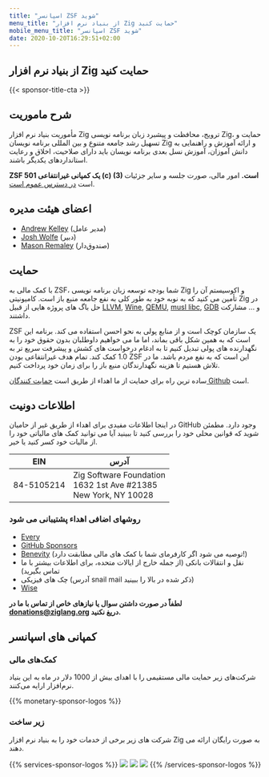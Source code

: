 ```yaml
---
title: "اسپانسر ZSF شوید"
menu_title: "از بنیاد نرم افزار Zig حمایت کنید"
mobile_menu_title: "اسپانسر ZSF شوید"
date: 2020-10-20T16:29:51+02:00
---
```


## از بنیاد نرم افزار Zig حمایت کنید

{{< sponsor-title-cta >}}

## شرح ماموریت

مأموریت بنیاد نرم افزار Zig ترویج، محافظت و پیشبرد زبان برنامه نویسی Zig، حمایت و تسهیل رشد جامعه متنوع و بین المللی برنامه نویسان Zig و ارائه آموزش و راهنمایی به دانش آموزان، آموزش نسل بعدی برنامه نویسان باید دارای صلاحیت، اخلاق و رعایت استانداردهای یکدیگر باشند.

**ZSF یک کمپانی غیرانتفاعی 501 (c) (3) است.** امور مالی، صورت جلسه و سایر جزئیات است [در دسترس عموم است](https://drive.google.com/drive/folders/1ucHARxVbhrBbuZDbhrGHYDTsYAs8_bMH?usp=sharing).

## اعضای هیئت مدیره

-   [Andrew Kelley](https://andrewkelley.me/) (مدیر عامل)
-   [Josh Wolfe](https://github.com/thejoshwolfe/) (دبیر)
-   [Mason Remaley](https://twitter.com/masonremaley/) (صندوق‌دار)

## حمایت

با کمک مالی به ZSF، شما بودجه توسعه زبان برنامه نویسی Zig و اکوسیستم آن را تأمین می کنید که به نوبه خود به طور کلی به نفع جامعه منبع باز است. کامیونیتی Zig در حل باگ های پروژه هایی از قبیل [LLVM](https://llvm.org/), [Wine](https://winehq.org/), [QEMU](https://qemu.org/), [musl libc](https://musl.libc.org/), [GDB](https://www.gnu.org/software/gdb/) و ... مشارکت داشتند.

ZSF یک سازمان کوچک است و از منابع پولی به نحو احسن استفاده می کند. برنامه این است که به همین شکل باقی بماند، اما ما می خواهیم داوطلبان بدون حقوق خود را به نگهدارنده های پولی تبدیل کنیم تا به ادغام درخواست های کشش و پیشرفت سریع تر به 1.0 کمک کند. تمام هدف غیرانتفاعی بودن ZSF این است که به نفع مردم باشد. ما در تلاش هستیم تا هزینه نگهدارندگان منبع باز را برای زمان خود پرداخت کنیم.

ساده ترین راه برای حمایت از ما اهداء از طریق است [حمایت کنندگان Github](https://github.com/sponsors/ziglang) است.

## اطلاعات دونیت

در اینجا اطلاعات مفیدی برای اهداء از طریق غیر از حامیان GitHub وجود دارد.
مطمئن شوید که قوانین محلی خود را بررسی کنید تا ببینید آیا می توانید کمک های مالیاتی خود را از مالیات خود کسر کنید یا خیر.

| **EIN**    | **آدرس**                                                                 |
| ---------- | ------------------------------------------------------------------------ |
| 84-5105214 | Zig Software Foundation  <br> 1632 1st Ave #21385  <br> New York, NY 10028|

### روشهای اضافی اهداء پشتیبانی می شود

- [Every](https://www.every.org/zig-software-foundation-inc/)
- [GitHub Sponsors](https://github.com/sponsors/ziglang)
- [Benevity](https://benevity.com) (توصیه می شود اگر کارفرمای شما با کمک های مالی مطابقت دارد!)
- نقل و انتقالات بانکی (از جمله خارج از ایالات متحده، برای اطلاعات بیشتر با ما تماس بگیرید)
- چک های فیزیکی (آدرس snail mail ذکر شده در بالا را ببینید)
- [Wise](https://wise.com)

**لطفاً در صورت داشتن سوال یا نیازهای خاص از تماس با ما در donations@ziglang.org دریغ نکنید.**

## کمپانی های اسپانسر

### کمک‌های مالی

شرکت‌های زیر حمایت مالی مستقیمی را با اهدای بیش از 1000 دلار در ماه به این بنیاد نرم‌افزار ارایه می‌کنند.

{{% monetary-sponsor-logos %}}

### زیر ساخت

شرکت های زیر برخی از خدمات خود را به بنیاد نرم افزار Zig به صورت رایگان ارائه می دهند.

{{% services-sponsor-logos %}}
![](/lavatech.png)
![](/dropbox.png)
![](/scaleway.png)
{{% /services-sponsor-logos %}}
